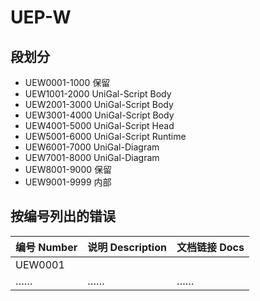 # UEP-W

## 段划分

+ UEW0001-1000 保留
+ UEW1001-2000 UniGal-Script Body
+ UEW2001-3000 UniGal-Script Body
+ UEW3001-4000 UniGal-Script Body
+ UEW4001-5000 UniGal-Script Head
+ UEW5001-6000 UniGal-Script Runtime
+ UEW6001-7000 UniGal-Diagram
+ UEW7001-8000 UniGal-Diagram
+ UEW8001-9000 保留
+ UEW9001-9999 内部

## 按编号列出的错误
| 编号 Number | 说明 Description | 文档链接 Docs |
| ----------- | ---------------- | ------------- |
| UEW0001  |                  |               |
| ……          | ……               | ……            |
